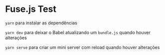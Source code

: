 # Fuse.js Test

`yarn` para instalar as dependências

`yarn dev` para deixar o Babel atualizando um `bundle.js` quando houver alterações

`yarn serve` para criar um mini server com reload quando houver alterações
